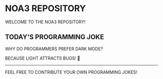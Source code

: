 # NOA3 REPOSITORY

WELCOME TO THE NOA3 REPOSITORY! 

## TODAY'S PROGRAMMING JOKE

WHY DO PROGRAMMERS PREFER DARK MODE?

BECAUSE LIGHT ATTRACTS BUGS! 🐛

---
FEEL FREE TO CONTRIBUTE YOUR OWN PROGRAMMING JOKES!